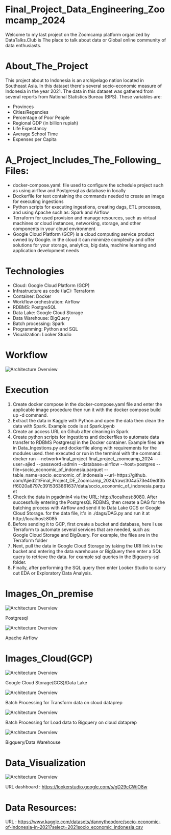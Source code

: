 # Final_Project_Data_Engineering_Zoomcamp_2024

Welcome to my last project on the Zoomcamp platform organized by DataTalks.Club is The place to talk about data or Global online community of data enthusiasts.

# About_The_Project

This project about to Indonesia is an archipelago nation located in Southeast Asia. In this dataset there's several socio-economic measure of Indonesia in the year 2021. The data in this dataset was gathered from several reports from National Statistics Bureau (BPS). These variables are:

- Provinces
- Cities/Regencies
- Percentage of Poor People
- Regional GDP (in billion rupiah)
- Life Expectancy
- Average School Time
- Expenses per Capita

# A_Project_Includes_The_Following_Files:

- docker-compose.yaml: file used to configure the schedule project such as using airflow and Postgresql as database in locally
- Dockerfile for text containing the commands needed to create an image for executing ingestions
- Python scripts for executing ingestions, creating dags, ETL processes, and using Apache such as: Spark and Airflow
- Terraform for used provision and manage resources, such as virtual machines or cloud instances, networking, storage, and other components in your cloud environment
- Google Cloud Platform (GCP) is a cloud computing service product owned by Google. in the cloud it can minimize complexity and offer solutions for your storage, analytics, big data, machine learning and application development needs

# Technologies

- Cloud: Google Cloud Platform (GCP)
- Infrastructure as code (IaC): Terraform
- Container: Docker
- Workflow orchestration: Airflow
- RDBMS: PostgreSQL
- Data Lake: Google Cloud Storage
- Data Warehouse: BigQuery
- Batch processing: Spark
- Programming: Python and SQL
- Visualization: Looker Studio 

# Workflow

![Architecture Overview](./Images/Pipeline.png)

# Execution

1. Create docker compose in the docker-compose.yaml file and enter the applicable image procedure then run it with the docker compose build up -d command.
2. Extract the data in Kaggle with Python and open the data then clean the data with Spark. Example code is at Spark.ipynb
3. Create an access URL on Gihub after cleaning in Spark
4. Create python scripts for ingestions and dockerfiles to automate data transfer to RDBMS Postgresql in the Docker container. Example files are in Data_Ingestions.py and dockerfile along with requirements for the modules used. then executed or run in the terminal with the command:
docker run --network=final_project final_project_zoomcamp_2024 --user=ajied --password=admin --database=airflow --host=postgres --file=socio_economic_of_indonesia.parquet --table_name=socio_economic_of_indonesia --url=https://github. com/Ajied21/Final_Project_DE_Zoomcamp_2024/raw/304a573e40edf3bff6020a8797c3915363861637/data/socio_economic_of_indonesia.parquet
5. Check the data in pgadmin4 via the URL: http://localhost:8080. After successfully entering the PostgresQL RDBMS, then create a DAG for the batching process with Airflow and send it to Data Lake GCS or Google Cloud Storage. for the data file, it's in ./dags/DAG.py and run it at http://localhost:8085
6. Before sending it to GCP, first create a bucket and database, here I use Terraform to automate several services that are needed, such as: Google Cloud Storage and BigQuery. For example, the files are in the Terraform folder
6. Next, pull the data in Google Cloud Storage by taking the URI link in the bucket and entering the data warehouse or BigQuery then enter a SQL query to retrieve the data. for example sql queries in the Bigquery-sql folder.
7. Finally, after performing the SQL query then enter Looker Studio to carry out EDA or Exploratory Data Analysis.

# Images_On_premise

![Architecture Overview](./Images/Database.png)

Postgresql

![Architecture Overview](./Images/Airflow.png)

Apache Airflow

# Images_Cloud(GCP)

![Architecture Overview](./Images/Gcs.png)

Google Cloud Storage(GCS)/Data Lake

![Architecture Overview](./Images/ETL_GCP.png)

Batch Processing for Transform data on cloud dataprep

![Architecture Overview](./Images/run_job.png)

Batch Processing for Load data to Bigquery on cloud dataprep

![Architecture Overview](./Images/bigquery.png)

Bigquery/Data Warehouse

# Data_Visualization

![Architecture Overview](./Images/analytics.png)

URL dashboard : https://lookerstudio.google.com/s/gD29cCWjO8w 

# Data Resources:

URL : https://www.kaggle.com/datasets/dannytheodore/socio-economic-of-indonesia-in-2021?select=2021socio_economic_indonesia.csv
